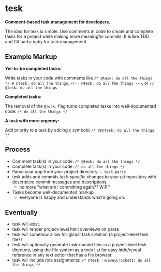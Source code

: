 # tesk
**Comment-based task management for developers.**

The idea for tesk is simple. Use comments in code to create and complete tasks for a project while making more meaningful commits. It is like TDD and Git had a baby for task management.

## Example Markup 

**Yet-to-be completed tasks:**

Write tasks in your code with comments like `/* @tesk: do all the things */`, `# @tesk: do all the things`, `<!-- @tesk: do all the things -->`, or `// @tesk: do all the things`

**Completed tasks:**

The removal of the `@tesk:` flag turns completed tasks into well-documented code: `/* do all the things */`

**A task with more urgency:**

Add priority to a task by adding `@` symbols: `/* @@@tesk: do all the things */`

## Process
- Comment task(s) in your code: `/* @tesk: do all the things */`
- Complete task(s) in your code: `/* do all the things */`
- Parse your app from your project directory: `~ tesk parse`
- tesk adds and commits *tesk-specific* changes to your git repository with descriptive commit messages and descriptions.
  - no more "what am I committing again?? WIP."
- Tasks become well-documented markup
  - everyone is happy and understands what's going on.
 
## Eventually
- tesk will exist.
- tesk will render project-level html overviews on parse
- tesk will somehow allow for global task creation (a project-level tesk file?)
- tesk will optionally generate task-named files in a project-level tesk directory, using the file system as a todo list for easy hide/reveal reference in any text editor that has a file browser.
- tesk will include role assignments: `/* @tesk --DaveyCrockett: do all the things */`
